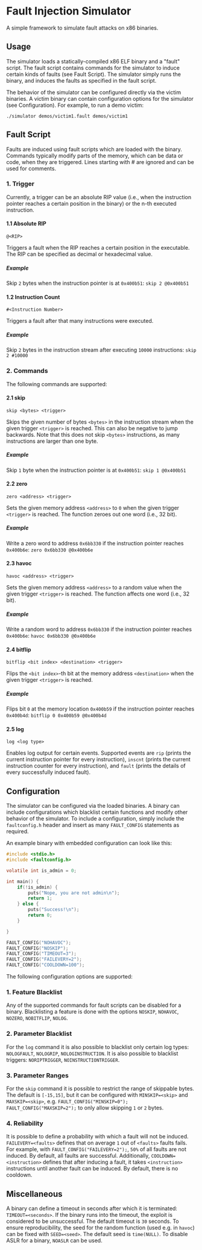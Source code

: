 # Fault Injection Simulator

A simple framework to simulate fault attacks on x86 binaries.

## Usage

The simulator loads a statically-compiled x86 ELF binary and a "fault" script. The fault script contains commands for the simulator to induce certain kinds of faults (see Fault Script). The simulator simply runs the binary, and induces the faults as specified in the fault script.

The behavior of the simulator can be configured directly via the victim binaries. A victim binary can contain configuration options for the simulator (see Configuration).
For example, to run a demo victim:
```
./simulator demos/victim1.fault demos/victim1
```

## Fault Script

Faults are induced using fault scripts which are loaded with the binary. Commands typically modify parts of the memory, which can be data or code, when they are triggered.
Lines starting with # are ignored and can be used for comments.

### 1. Trigger
Currently, a trigger can be an absolute RIP value (i.e., when the instruction pointer reaches a certain position in the binary) or the n-th executed instruction.

#### 1.1 Absolute RIP
```
@<RIP>
```
Triggers a fault when the RIP reaches a certain position in the executable. The RIP can be specified as decimal or hexadecimal value.

##### Example
Skip `2` bytes when the instruction pointer is at `0x400b51`: `skip 2 @0x400b51`

#### 1.2 Instruction Count
```
#<Instruction Number>
```
Triggers a fault after that many instructions were executed.

##### Example
Skip `2` bytes in the instruction stream after executing `10000` instructions: `skip 2 #10000`

### 2. Commands
The following commands are supported:

#### 2.1 skip
```
skip <bytes> <trigger>
```
Skips the given number of bytes `<bytes>` in the instruction stream when the given trigger `<trigger>` is reached. This can also be negative to jump backwards. Note that this does not skip `<bytes>` instructions, as many instructions are larger than one byte.

##### Example
Skip `1` byte when the instruction pointer is at `0x400b51`: `skip 1 @0x400b51`

#### 2.2 zero
```
zero <address> <trigger>
```
Sets the given memory address `<address>` to `0` when the given trigger `<trigger>` is reached. The function zeroes out one word (i.e., 32 bit).

##### Example
Write a zero word to address `0x6bb330` if the instruction pointer reaches `0x400b6e`: `zero 0x6bb330 @0x400b6e`

#### 2.3 havoc
```
havoc <address> <trigger>
```
Sets the given memory address `<address>` to a random value when the given trigger `<trigger>` is reached. The function affects one word (i.e., 32 bit).

##### Example
Write a random word to address `0x6bb330` if the instruction pointer reaches `0x400b6e`: `havoc 0x6bb330 @0x400b6e`


#### 2.4 bitflip
```
bitflip <bit index> <destination> <trigger>
```
Flips the `<bit index>`-th bit at the memory address `<destination>` when the given trigger `<trigger>` is reached.

##### Example
Flips bit `0` at the memory location `0x400b59` if the instruction pointer reaches `0x400b4d`: `bitflip 0 0x400b59 @0x400b4d`

#### 2.5 log
```
log <log type>
```
Enables log output for certain events. Supported events are `rip` (prints the current instruction pointer for every instruction), `inscnt` (prints the current instruction counter for every instruction), and `fault` (prints the details of every successfully induced fault).

## Configuration

The simulator can be configured via the loaded binaries. A binary can include configurations which blacklist certain functions and modify other behavior of the simulator.
To include a configuration, simply include the `faultconfig.h` header and insert as many `FAULT_CONFIG` statements as required.

An example binary with embedded configuration can look like this:
```c
#include <stdio.h>
#include <faultconfig.h>

volatile int is_admin = 0;

int main() {
    if(!is_admin) {
        puts("Nope, you are not admin\n");
        return 1;
    } else {
        puts("Success!\n");
        return 0;
    }

}

FAULT_CONFIG("NOHAVOC");
FAULT_CONFIG("NOSKIP");
FAULT_CONFIG("TIMEOUT=3");
FAULT_CONFIG("FAILEVERY=2");
FAULT_CONFIG("COOLDOWN=100");
```
The following configuration options are supported:

### 1. Feature Blacklist

Any of the supported commands for fault scripts can be disabled for a binary. Blacklisting a feature is done with the options `NOSKIP`, `NOHAVOC`, `NOZERO`, `NOBITFLIP`, `NOLOG`.

### 2. Parameter Blacklist

For the `log` command it is also possible to blacklist only certain log types: `NOLOGFAULT`, `NOLOGRIP`, `NOLOGINSTRUCTION`.
It is also possible to blacklist triggers: `NORIPTRIGGER`, `NOINSTRUCTIONTRIGGER`.

### 3. Parameter Ranges

For the `skip` command it is possible to restrict the range of skippable bytes. The default is `[-15,15]`, but it can be configured with `MINSKIP=<skip>` and `MAXSKIP=<skip>`, e.g. `FAULT_CONFIG("MINSKIP=0"); FAULT_CONFIG("MAXSKIP=2");` to only allow skipping `1` or `2` bytes.

### 4. Reliability

It is possible to define a probability with which a fault will not be induced. `FAILEVERY=<faults>` defines that on average `1` out of `<faults>` faults fails. For example, with `FAULT_CONFIG("FAILEVERY=2");`, `50%` of all faults are not induced. By default, all faults are successful.
Additionally, `COOLDOWN=<instruction>` defines that after inducing a fault, it takes `<instruction>` instructions until another fault can be induced. By default, there is no cooldown.

## Miscellaneous

A binary can define a timeout in seconds after which it is terminated: `TIMEOUT=<seconds>`. If the binary runs into the timeout, the exploit is considered to be unsuccessful. The default timeout is `30` seconds.
To ensure reproducibility, the seed for the random function (used e.g. in `havoc`) can be fixed with `SEED=<seed>`. The default seed is `time(NULL)`.
To disable ASLR for a binary, `NOASLR` can be used. 

